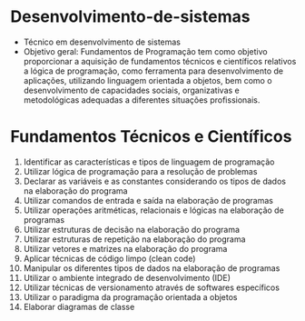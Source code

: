 # Desenvolvimento-de-sistemas
- Técnico em desenvolvimento de sistemas
- Objetivo geral: Fundamentos de Programação tem como objetivo proporcionar a aquisição de fundamentos técnicos e científicos relativos a lógica de programação, como ferramenta para desenvolvimento de aplicações, utilizando linguagem orientada a objetos, bem como o desenvolvimento de capacidades sociais, organizativas e metodológicas adequadas a diferentes situações profissionais.
# Fundamentos Técnicos e Científicos
1. Identificar as características e tipos de linguagem de programação
2. Utilizar lógica de programação para a resolução de problemas
3. Declarar as variáveis e as constantes considerando os tipos de dados na elaboração do programa
4. Utilizar comandos de entrada e saída na elaboração de programas
5. Utilizar operações aritméticas, relacionais e lógicas na elaboração de programas
6. Utilizar estruturas de decisão na elaboração do programa
7. Utilizar estruturas de repetição na elaboração do programa
8. Utilizar vetores e matrizes na elaboração do programa
9. Aplicar técnicas de código limpo (clean code)
10. Manipular os diferentes tipos de dados na elaboração de programas
11. Utilizar o ambiente integrado de desenvolvimento (IDE)
12. Utilizar técnicas de versionamento através de softwares específicos
13. Utilizar o paradigma da programação orientada a objetos
14. Elaborar diagramas de classe
